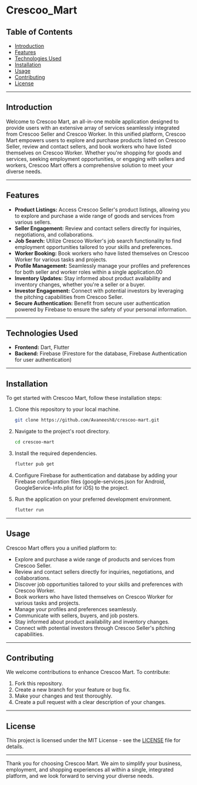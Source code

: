 # Crescoo_Mart

## Table of Contents

- [Introduction](#introduction)
- [Features](#features)
- [Technologies Used](#technologies-used)
- [Installation](#installation)
- [Usage](#usage)
- [Contributing](#contributing)
- [License](#license)

---

## Introduction

Welcome to Crescoo Mart, an all-in-one mobile application designed to provide users with an extensive array of services seamlessly integrated from Crescoo Seller and Crescoo Worker. In this unified platform, Crescoo Mart empowers users to explore and purchase products listed on Crescoo Seller, review and contact sellers, and book workers who have listed themselves on Crescoo Worker. Whether you're shopping for goods and services, seeking employment opportunities, or engaging with sellers and workers, Crescoo Mart offers a comprehensive solution to meet your diverse needs.

---

## Features

- **Product Listings:** Access Crescoo Seller's product listings, allowing you to explore and purchase a wide range of goods and services from various sellers.
- **Seller Engagement:** Review and contact sellers directly for inquiries, negotiations, and collaborations.
- **Job Search:** Utilize Crescoo Worker's job search functionality to find employment opportunities tailored to your skills and preferences.
- **Worker Booking:** Book workers who have listed themselves on Crescoo Worker for various tasks and projects.
- **Profile Management:** Seamlessly manage your profiles and preferences for both seller and worker roles within a single application.00
- **Inventory Updates:** Stay informed about product availability and inventory changes, whether you're a seller or a buyer.
- **Investor Engagement:** Connect with potential investors by leveraging the pitching capabilities from Crescoo Seller.
- **Secure Authentication:** Benefit from secure user authentication powered by Firebase to ensure the safety of your personal information.

---

## Technologies Used

- **Frontend:** Dart, Flutter
- **Backend:** Firebase (Firestore for the database, Firebase Authentication for user authentication)

---

## Installation

To get started with Crescoo Mart, follow these installation steps:

1. Clone this repository to your local machine.

   ```bash
   git clone https://github.com/Avaneesh8/crescoo-mart.git
   ```

2. Navigate to the project's root directory.

   ```bash
   cd crescoo-mart
   ```

3. Install the required dependencies.

   ```bash
   flutter pub get
   ```

4. Configure Firebase for authentication and database by adding your Firebase configuration files (google-services.json for Android, GoogleService-Info.plist for iOS) to the project.

5. Run the application on your preferred development environment.

   ```bash
   flutter run
   ```

---

## Usage

Crescoo Mart offers you a unified platform to:

- Explore and purchase a wide range of products and services from Crescoo Seller.
- Review and contact sellers directly for inquiries, negotiations, and collaborations.
- Discover job opportunities tailored to your skills and preferences with Crescoo Worker.
- Book workers who have listed themselves on Crescoo Worker for various tasks and projects.
- Manage your profiles and preferences seamlessly.
- Communicate with sellers, buyers, and job posters.
- Stay informed about product availability and inventory changes.
- Connect with potential investors through Crescoo Seller's pitching capabilities.

---

## Contributing

We welcome contributions to enhance Crescoo Mart. To contribute:

1. Fork this repository.
2. Create a new branch for your feature or bug fix.
3. Make your changes and test thoroughly.
4. Create a pull request with a clear description of your changes.

---

## License

This project is licensed under the MIT License - see the [LICENSE](LICENSE) file for details.

---

Thank you for choosing Crescoo Mart. We aim to simplify your business, employment, and shopping experiences all within a single, integrated platform, and we look forward to serving your diverse needs.
